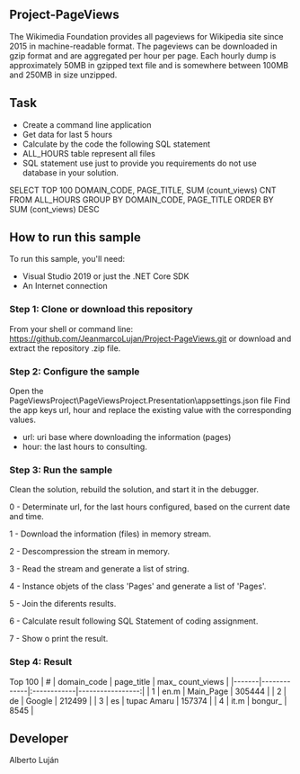 ## Project-PageViews
The Wikimedia Foundation provides all pageviews for Wikipedia site since 2015 in machine-readable format. 
The pageviews can be downloaded in gzip format and are aggregated per hour per page. 
Each hourly dump is approximately 50MB in gzipped text file and is somewhere between 100MB and 250MB in size unzipped.

## Task 
-	Create a command line application 
-	Get data for last 5 hours 
-	Calculate by the code the following SQL statement 
-	ALL_HOURS table represent all files
-	SQL statement use just to provide you requirements do not use database in your solution.  

SELECT	TOP 100 DOMAIN_CODE, PAGE_TITLE, SUM (count_views) CNT 
FROM	ALL_HOURS 
GROUP BY	DOMAIN_CODE, PAGE_TITLE
ORDER BY	SUM (cont_views) DESC


## How to run this sample
To run this sample, you'll need:

- Visual Studio 2019 or just the .NET Core SDK
- An Internet connection

### Step 1: Clone or download this repository
From your shell or command line:
https://github.com/JeanmarcoLujan/Project-PageViews.git
or download and extract the repository .zip file.

### Step 2: Configure the sample
Open the PageViewsProject\PageViewsProject.Presentation\appsettings.json file
Find the app keys url, hour and replace the existing value with the corresponding values.
- url: uri base where downloading the information (pages)
- hour: the last hours to consulting.

### Step 3: Run the sample
Clean the solution, rebuild the solution, and start it in the debugger.

0 - Determinate url, for the last hours configured, based on the current date and time.

1 - Download the information (files) in memory stream.

2 - Descompression the stream in memory.

3 - Read the stream and generate a list of string.

4 - Instance objets of the class 'Pages' and generate a list of 'Pages'.

5 - Join the diferents results.

6 - Calculate result following  SQL Statement of coding assignment.

7 - Show o print the result.

### Step 4: Result

Top 100
|   #   | domain_code | page_title  | max_ count_views | 
|-------|-------------|:------------|-----------------:|
|   1   | en.m	      | Main_Page   | 305444           | 
|   2   | de          | Google      | 212499           | 
|   3   | es          | tupac Amaru | 157374           | 
|   4   | it.m        | bongur_     | 8545             |

## Developer
Alberto Luján
